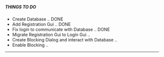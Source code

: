 #####   THINGS    TO    DO  ##########


- Create Database .. DONE
- Add Registration Gui .. DONE
- Fix login to communicate with Database .. DONE
- Migrate Registration Gui to Login Gui ..
- Create Blocking Dialog and interact with Database ..
- Enable Blocking ..



------------------------------------------------------------------
